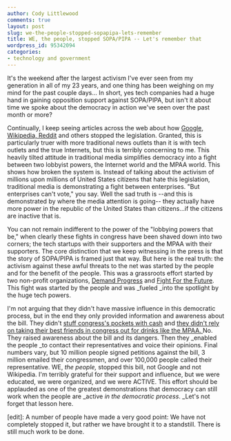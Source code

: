 ```yaml
---
author: Cody Littlewood
comments: true
layout: post
slug: we-the-people-stopped-sopapipa-lets-remember
title: WE, the people, stopped SOPA/PIPA -- Let's remember that
wordpress_id: 95342094
categories:
- technology and government
---
```


It's the weekend after the largest activism I've ever seen from my generation in all of my 23 years, and one thing has been weighing on my mind for the past couple days... In short, yes tech companies had a huge hand in gaining opposition support against SOPA/PIPA, but isn't it about time we spoke about the democracy in action we've seen over the past month or more? 

Continually, I keep seeing articles across the web about how [Google, Wikipedia, Reddit](http://www.canadianbusiness.com/blog/tech/66307--google-wikipedia-and-more-stage-public-protest-over-sopa-pipa) and others stopped the legislation. Granted, this is particularly truer with more traditional news outlets than it is with tech outlets and the true Internets, but this is terribly concerning to me. This heavily tilted attitude in traditional media simplifies democracy into a fight between two lobbyist powers, the Internet world and the MPAA world. This shows how broken the system is. Instead of talking about the activism of millions upon millions of United States citizens that hate this legislation, traditional media is demonstrating a fight between enterprises. "But enterprises can't vote," you say. Well the sad truth is --and this is demonstrated by where the media attention is going-- they actually have more power in the republic of the United States than citizens...if the citizens are inactive that is. 

You can not remain indifferent to the power of the "lobbying powers that be," when clearly these fights in congress have been shaved down into two corners; the tech startups with their supporters and the MPAA with their supporters. The core distinction that we keep witnessing in the press is that the story of SOPA/PIPA is framed just that way. But here is the real truth: the activism against these awful threats to the net was started by the people and for the benefit of the people. This was a grassroots effort started by two non-profit organizations, [Demand Progress](http://demandprogress.org/) and [Fight For the Future](http://fightforthefuture.org/). This fight was started by the people and was _fueled _into the spotlight by the huge tech powers. 

I'm not arguing that they didn't have massive influence in this democratic process, but in the end they only provided information and awareness about the bill. They didn't [stuff congress's pockets with cash](http://www.theverge.com/2012/1/18/2716516/money-power-and-congress-how-lobbyists-will-determine-the-fate-of-sopa) and [they didn't rely on taking their best friends in congress out for drinks like the MPAA. ](http://www.techdirt.com/articles/20120119/21092917484/why-chris-dodd-failed-with-his-sopapipa-strategy.shtml) No. They raised awareness about the bill and its dangers. Then they _enabled the people _to contact their representatives and voice their opinions. Final numbers vary, but 10 million people signed petitions against the bill, 3 million emailed their congressmen, and over 100,000 people called their representative. WE, _the people,_ stopped this bill, not Google and not Wikipedia. I'm terribly grateful for their support and influence, but we were educated, we were organized, and we were ACTIVE. This effort should be applauded as one of the greatest demonstrations that democracy can still work when the people are _active _in the democratic process_. _Let's not forget that lesson here.

[edit]: A number of people have made a very good point: We have not completely stopped it, but rather we have brought it to a standstill. There is still much work to be done.
